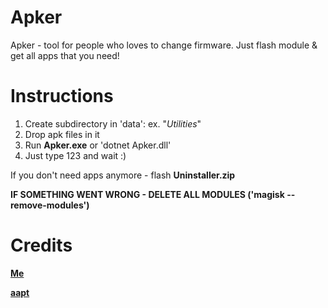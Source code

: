# Apker
Apker - tool for people who loves to change firmware. Just flash module &amp; get all apps that you need!

# Instructions
1. Create subdirectory in 'data': ex. "*Utilities*"
2. Drop apk files in it
3. Run **Apker.exe** or 'dotnet Apker.dll'
4. Just type 123 and wait :)

If you don't need apps anymore - flash **Uninstaller.zip**

**IF SOMETHING WENT WRONG - DELETE ALL MODULES ('magisk --remove-modules')**
# Credits

[**Me**](https://github.com/AlexeyZavar)

[**aapt**](https://developer.android.com/studio/command-line/aapt2)

